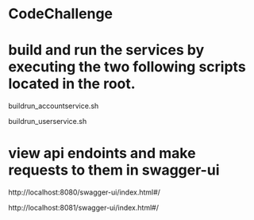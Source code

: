 # CodeChallenge

# build and run the services by executing the two following scripts located in the root.
buildrun_accountservice.sh

buildrun_userservice.sh

# view api endoints and make requests to them in swagger-ui
http://localhost:8080/swagger-ui/index.html#/

http://localhost:8081/swagger-ui/index.html#/
